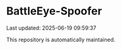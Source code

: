 # BattleEye-Spoofer

Last updated: 2025-06-19 09:59:37

This repository is automatically maintained.
